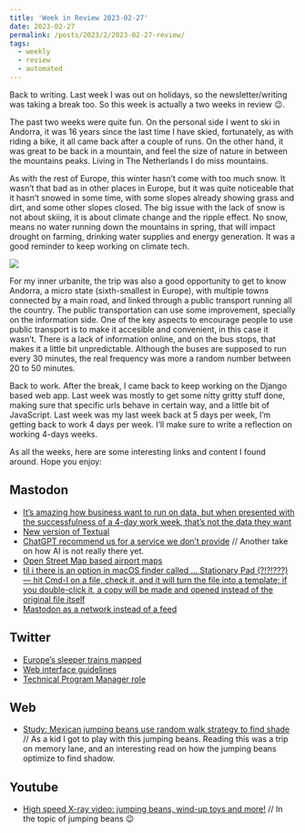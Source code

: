 ```yaml
---
title: 'Week in Review 2023-02-27'
date: 2023-02-27
permalink: /posts/2023/2/2023-02-27-review/
tags:
  - weekly
  - review
  - automated
---
```


Back to writing. Last week I was out on holidays, so the newsletter/writing was taking a break too. So this week is actually a two weeks in review 😉.

The past two weeks were quite fun. On the personal side I went to ski in Andorra, it was 16 years since the last time I have skied, fortunately, as with riding a bike, it all came back after a couple of runs. On the other hand, it was great to be back in a mountain, and feel the size of nature in between the mountains peaks. Living in The Netherlands I do miss mountains.

As with the rest of Europe, this winter hasn’t come with too much snow. It wasn’t that bad as in other places in Europe, but it was quite noticeable that it hasn’t snowed in some time, with some slopes already showing grass and dirt, and some other slopes closed. The big issue with the lack of snow is not about skiing, it is about climate change and the ripple effect. No snow, means no water running down the mountains in spring, that will impact drought on farming, drinking water supplies and energy generation. It was a good reminder to keep working on climate tech.

![]({{site.imgsurl}}2023-02-27-Andorra.jpg)

For my inner urbanite, the trip was also a good opportunity to get to know Andorra, a micro state (sixth-smallest in Europe), with multiple towns connected by a main road, and linked through a public transport running all the country. The public transportation can use some improvement, specially on the information side. One of the key aspects to encourage people to use public transport is to make it accesible and convenient, in this case it wasn’t. There is a lack of information online, and on the bus stops, that makes it a little bit unpredictable. Although the buses are supposed to run every 30 minutes, the real frequency was more a random number between 20 to 50 minutes.

Back to work. After the break, I came back to keep working on the Django based web app. Last week was mostly to get some nitty gritty stuff done, making sure that specific urls behave in certain way, and a little bit of JavaScript. Last week was my last week back at 5 days per week, I’m getting back to work 4 days per week. I’ll make sure to write a reflection on working 4-days weeks.

As all the weeks, here are some interesting links and content I found around. Hope you enjoy:

## Mastodon
- [It’s amazing how business want to run on data, but when presented with the successfulness of a 4-day work week, that’s not the data they want](https://mastodon.social/@jilleduffy/109920226046665450)
- [New version of Textual](https://mastodon.social/@willmcgugan/109920851968141737)
- [ChatGPT recommend us for a service we don’t provide](https://en.osm.town/@opencage/109916107111412737) // Another take on how AI is not really there yet.
- [Open Street Map based airport maps](https://en.osm.town/@seav/109913813817622770)
- [til i there is an option in macOS finder called … Stationary Pad (?!?!???) — hit Cmd-I on a file, check it, and it will turn the file into a template; if you double-click it, a copy will be made and opened instead of the original file itself](https://mastodon.social/@craigmod/109867059134127862)
- [Mastodon as a network instead of a feed](https://zirk.us/@heuser/109838089472588601)

## Twitter
- [Europe’s sleeper trains mapped](https://twitter.com/seatsixtyone/status/1628670355714834432?s=61&t=3Ijqgg0RHBJHRafTQ7lN6A)
- [Web interface guidelines](https://twitter.com/raunofreiberg/status/1629124238589235201?s=61&t=3Ijqgg0RHBJHRafTQ7lN6A)
- [Technical Program Manager role](https://twitter.com/gergelyorosz/status/1629439808828321795?s=61&t=3Ijqgg0RHBJHRafTQ7lN6A)

## Web
-  [Study: Mexican jumping beans use random walk strategy to find shade](https://arstechnica.com/science/2023/02/taking-a-walk-on-the-random-side-helps-mexican-jumping-beans-find-shade/) // As a kid I got to play with this jumping beans. Reading this was a trip on memory lane, and an interesting read on how the jumping beans optimize to find shadow.

## Youtube
-  [High speed X-ray video: jumping beans, wind-up toys and more!](https://youtu.be/xdpDd7dyU00) // In the topic of jumping beans 😉